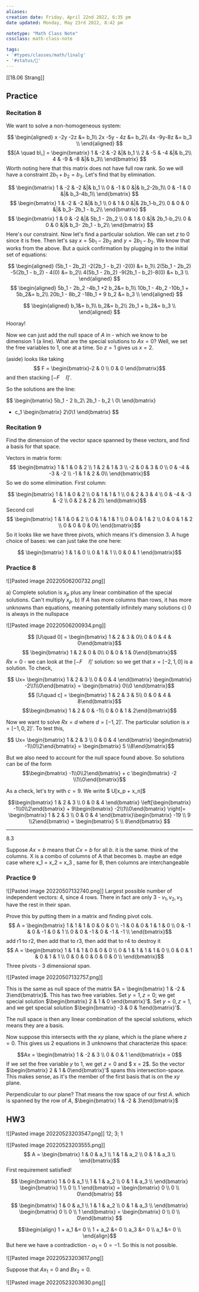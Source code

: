 ```yaml
---
aliases: 
creation date: Friday, April 22nd 2022, 6:35 pm
date updated: Monday, May 23rd 2022, 8:42 pm

notetype: "Math Class Note"
cssclass: math-class-note

tags: 
- '#types/classes/math/linalg'
- '#status/🚧'
---
```

[[18.06 Strang]]

## Practice
### Recitation 8 
We want to solve a non-homogeneous system:

$$
\begin{aligned} 
x -2y -2z &= b_1\\
2x -5y - 4z &= b_2\\
4x -9y-8z &= b_3 \\
\end{aligned}
$$
$$[A \quad b\,] = \begin{bmatrix} 1 & -2 & -2 &|& b_1 \\
2 & -5 & -4 &|& b_2\\
4 & -9 & -8 &|& b_3\\
\end{bmatrix} $$
Worth noting here that this matrix does not have full row rank. So we will have a constraint $2b_1 + b_2 = b_3$. Let's find that by elimination.

$$
\begin{bmatrix} 1 & -2 & -2 &|& b_1 \\
0 & -1 & 0 &|& b_2-2b_1\\
0 & -1 & 0 &|& b_3-4b_1\\
\end{bmatrix} 
$$
$$
\begin{bmatrix} 1 & -2 & -2 &|& b_1 \\
0 & 1 & 0 &|& 2b_1-b_2\\
0 & 0 & 0 &|& b_3- 2b_1 - b_2\\
\end{bmatrix} 
$$
$$
\begin{bmatrix} 1 & 0 & -2 &|& 5b_1 - 2b_2 \\
0 & 1 & 0 &|& 2b_1-b_2\\
0 & 0 & 0 &|& b_3- 2b_1 - b_2\\
\end{bmatrix} 
$$
Here's our constraint. 
Now let's find a particular solution. We can set $z$ to $0$ since it is free. Then let's say $x = 5b_1 - 2b_2$ and $y = 2b_1 - b_2$. We know that works from the above. But a quick confirmation by plugging in to the initial set of equations:

$$
\begin{aligned} 
(5b_1 - 2b_2) -2(2b_1 - b_2) -2(0) &= b_1\\
2(5b_1 - 2b_2) -5(2b_1 - b_2) - 4(0) &= b_2\\
4(5b_1 - 2b_2) -9(2b_1 - b_2)-8(0) &= b_3 \\
\end{aligned}
$$
$$
\begin{aligned} 
5b_1 - 2b_2 -4b_1 +2 b_2&= b_1\\
10b_1 - 4b_2 -10b_1 + 5b_2&= b_2\\
20b_1 - 8b_2 -18b_1 + 9 b_2 &= b_3 \\
\end{aligned}
$$

$$
\begin{aligned} 
b_1&= b_1\\
b_2&= b_2\\
2b_1 + b_2&= b_3 \\
\end{aligned}
$$

Hooray!

Now we can just add the null space of $A$ in - which we know to be dimension $1$ (a line). What are the special solutions to $Ax = 0$? Well, we set the free variables to $1$, one at a time. So $z=1$ gives us $x = 2$. 

(aside) looks like taking 
$$ F = \begin{bmatrix}-2 & 0 \\ 0 & 0 \end{bmatrix}$$
and then stacking $[-F \quad I]'$.

So the solutions are the line:

$$ 
\begin{bmatrix} 
5b_1 - 2 b_2\\
2b_1 - b_2 \\
0\\
\end{bmatrix}
+ c_1
\begin{bmatrix}
2\\0\\1
\end{bmatrix}
$$

### Recitation 9
Find the dimension of the vector space spanned by these vectors, and find a basis for that space. 

Vectors in matrix form:
$$ \begin{bmatrix} 
1 & 1 & 0 & 2 \\
1 & 2 & 1 & 3 \\
-2 & 0 & 3 & 0 \\
0 & -4 & -3 & -2 \\
-1 & 1 & 2 & 0\\
\end{bmatrix}$$
So we do some elimination. First column:

$$ \begin{bmatrix} 
1 & 1 & 0 & 2 \\
0 & 1 & 1 & 1 \\
0 & 2 & 3 & 4 \\
0 & -4 & -3 & -2 \\
0 & 2 & 2 & 2\\
\end{bmatrix}$$
Second col
$$ \begin{bmatrix} 
1 & 1 & 0 & 2 \\
0 & 1 & 1 & 1 \\
0 & 0 & 1 & 2 \\
0 & 0 & 1 & 2 \\
0 & 0 & 0 & 0\\
\end{bmatrix}$$
So it looks like we have three pivots, which means it's dimension 3. A huge choice of bases: we can just take the one here: 

$$ \begin{bmatrix} 1 & 1 & 0 \\
0 & 1 & 1 \\
0 & 0 & 1
\end{bmatrix}$$



### Practice 8
![[Pasted image 20220506200732.png]]

a) Complete solution is $x_p$ plus any linear combination of the special solutions. Can't multiply $x_p$. 
b) If $A$ has more columns than rows, it has more unknowns than equations, meaning potentially infinitely many solutions
c) 0 is always in the nullspace


![[Pasted image 20220506200934.png]]

$$ [U\quad 0] = \begin{bmatrix} 1 & 2 & 3 & 0\\ 0 & 0 & 4 & 0\end{bmatrix}$$
$$ \begin{bmatrix} 1 & 2 & 0 & 0\\ 0 & 0 & 1 & 0\end{bmatrix}$$
$Rx = 0$ - we can look at the $[-F \quad I ]'$ solution: so we get that $x = [-2, 1,0]$ is a solution. To check, 
 
$$ Ux= \begin{bmatrix} 1 & 2 & 3 \\ 0 & 0 & 4 \end{bmatrix} \begin{bmatrix} -2\\1\\0\end{bmatrix} = \begin{bmatrix} 0\\0 \end{bmatrix}$$
$$ [U\quad c] = \begin{bmatrix} 1 & 2 & 3 & 5\\ 0 & 0 & 4 & 8\end{bmatrix}$$
$$\begin{bmatrix} 1 & 2 & 0 & -1\\ 0 & 0 & 1 & 2\end{bmatrix}$$

Now we want to solve $Rx = d$ where $d = [-1,2]'$. The particular solution is $x = [-1,0,2]'$. To test this,

$$ Ux= \begin{bmatrix} 1 & 2 & 3 \\ 0 & 0 & 4 \end{bmatrix} \begin{bmatrix} -1\\0\\2\end{bmatrix} = \begin{bmatrix} 5 \\8\end{bmatrix}$$

But we also need to account for the null space found above. So solutions can be of the form 
$$\begin{bmatrix} -1\\0\\2\end{bmatrix} + c \begin{bmatrix} -2 \\1\\0\end{bmatrix}$$

As a check, let's try with $c=9$. We write $ U[x_p + x_n]$

$$\begin{bmatrix} 1 & 2 & 3 \\ 0 & 0 & 4 \end{bmatrix} \left[\begin{bmatrix} -1\\0\\2\end{bmatrix} + 9\begin{bmatrix} -2\\1\\0\end{bmatrix} \right]= \begin{bmatrix} 1 & 2 & 3 \\ 0 & 0 & 4 \end{bmatrix}\begin{bmatrix} -19 \\ 9 \\2\end{bmatrix} = \begin{bmatrix} 5 \\ 8\end{bmatrix}
$$

---
8.3

Suppose $Ax = b$ means that $Cx = b$ for all $b$. 
it is the same. think of the columns. X is a combo of columns of A that becomes b. 
maybe an edge case where x_1 = x_2 = x_3 , same for B, then columns are interchangeable

### Practice 9
![[Pasted image 20220507132740.png]]
Largest possible number of independent vectors: 4, since 4 rows. There in fact are only 3 - $v_1, v_2, v_3$ have the rest in their span. 

Prove this by putting them in a matrix and finding pivot cols. 
$$ A = \begin{bmatrix} 
1 & 1 & 1 & 0 & 0 & 0 \\
-1 & 0 & 0 & 1 & 1 & 0 \\
0 & -1 & 0 & -1 & 0 & 1 \\
0 & 0 & -1 & 0 & -1 & -1 \\
\end{bmatrix}$$
add r1 to r2, then add that to r3, then add that to r4 to destroy it
$$ A = \begin{bmatrix} 
1 & 1 & 1 & 0 & 0 & 0 \\
0 & 1 & 1 & 1 & 1 & 0 \\
0 & 0 & 1 & 0 & 1 & 1 \\
0 & 0 & 0 & 0 & 0 & 0 \\
\end{bmatrix}$$
Three pivots - 3 dimensional span. 


![[Pasted image 20220507132757.png]]

This is the same as null space of the matrix $A = \begin{bmatrix} 1 & -2 & 3\end{bmatrix}$. This has two free variables. Set $y = 1, z = 0$; we get special solution $\begin{bmatrix} 2 & 1 & 0 \end{bmatrix}'$. Set $y = 0, z = 1$, and we get special solution $\begin{bmatrix} -3 & 0 & 1\end{bmatrix}'$. 

The null space is then any linear combination of the special solutions, which means they are a basis. 

Now suppose this intersects with the $xy$ plane, which is the plane where $z = 0$. This gives us 2 equations in 3 unknowns that characterize this space:

$$Ax = \begin{bmatrix} 1 & -2 & 3 \\ 0 & 0 & 1 \end{bmatrix}x = 0$$
If we set the free variable $y$  to $1$, we get $z = 0$ and $ x = 2$. So the vector $\begin{bmatrix} 2 & 1 & 0\end{bmatrix}'$ spans this intersection-space. This makes sense, as it's the member of the first basis that is on the $xy$ plane. 

Perpendicular to our plane? That means the row space of our first $A$. which is spanned by the row of $A$, $\begin{bmatrix} 1 & -2 & 3\end{bmatrix}$



## HW3

![[Pasted image 20220523203547.png]]
12; 3; 1


![[Pasted image 20220523203555.png]]
$$ A = \begin{bmatrix} 
1 & 0 & a_1  \\
1 & 1 & a_2  \\
0 & 1 & a_3  \\
\end{bmatrix}$$
First requirement satisfied!

$$ \begin{bmatrix} 
1 & 0 & a_1  \\
1 & 1 & a_2  \\
0 & 1 & a_3  \\
\end{bmatrix} \begin{bmatrix} 1 \\  0 \\ 1 \end{bmatrix} = \begin{bmatrix} 0 \\ 0 \\ 0\end{bmatrix} $$

$$  \begin{bmatrix} 
1 & 0 & a_1  \\
1 & 1 & a_2  \\
0 & 1 & a_3  \\
\end{bmatrix} \begin{bmatrix} 0 \\  0 \\ 1 \end{bmatrix} = \begin{bmatrix} 0 \\ 0 \\ 0\end{bmatrix}  $$


$$\begin{align}
1 + a_1 &= 0 \\
1 + a_2 &= 0 \\ 
a_3 &= 0 \\
a_1 &= 0 \\
\end{align}$$
But here we have a contradiction - $a_1 = 0 = -1$. So this is not possible.

![[Pasted image 20220523203617.png]]

Suppose that $Ax_1 = 0$ and $Bx_2 = 0$.


![[Pasted image 20220523203630.png]]
